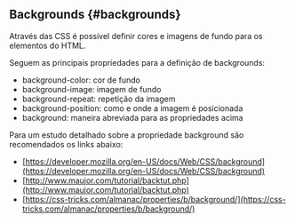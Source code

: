 ## Backgrounds {#backgrounds}

Através das CSS é possível definir cores e imagens de fundo para os elementos do HTML.

Seguem as principais propriedades para a definição de backgrounds:

*   background-color: cor de fundo
*   background-image: imagem de fundo
*   background-repeat: repetição da imagem
*   background-position: como e onde a imagem é posicionada
*   background: maneira abreviada para as propriedades acima

Para um estudo detalhado sobre a propriedade background são recomendados os links abaixo:

*   [https://developer.mozilla.org/en-US/docs/Web/CSS/background](https://developer.mozilla.org/en-US/docs/Web/CSS/background)
*   [http://www.maujor.com/tutorial/backtut.php](http://www.maujor.com/tutorial/backtut.php)
*   [https://css-tricks.com/almanac/properties/b/background/](https://css-tricks.com/almanac/properties/b/background/)